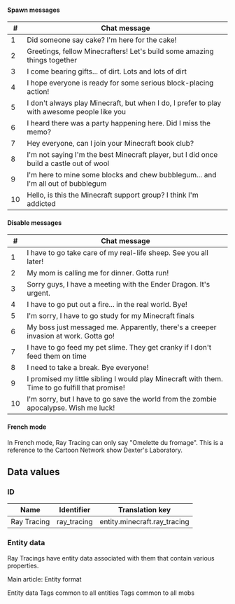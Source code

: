 #### Spawn messages
| #  | Chat message                                                                                |
|----|---------------------------------------------------------------------------------------------|
| 1  | Did someone say cake? I'm here for the cake!                                                |
| 2  | Greetings, fellow Minecrafters! Let's build some amazing things together                    |
| 3  | I come bearing gifts... of dirt. Lots and lots of dirt                                      |
| 4  | I hope everyone is ready for some serious block-placing action!                             |
| 5  | I don't always play Minecraft, but when I do, I prefer to play with awesome people like you |
| 6  | I heard there was a party happening here. Did I miss the memo?                              |
| 7  | Hey everyone, can I join your Minecraft book club?                                          |
| 8  | I'm not saying I'm the best Minecraft player, but I did once build a castle out of wool     |
| 9  | I'm here to mine some blocks and chew bubblegum... and I'm all out of bubblegum             |
| 10 | Hello, is this the Minecraft support group? I think I'm addicted                            |

#### Disable messages
| #  | Chat message                                                                                    |
|----|-------------------------------------------------------------------------------------------------|
| 1  | I have to go take care of my real-life sheep. See you all later!                                |
| 2  | My mom is calling me for dinner. Gotta run!                                                     |
| 3  | Sorry guys, I have a meeting with the Ender Dragon. It's urgent.                                |
| 4  | I have to go put out a fire... in the real world. Bye!                                          |
| 5  | I'm sorry, I have to go study for my Minecraft finals                                           |
| 6  | My boss just messaged me. Apparently, there's a creeper invasion at work. Gotta go!             |
| 7  | I have to go feed my pet slime. They get cranky if I don't feed them on time                    |
| 8  | I need to take a break. Bye everyone!                                                           |
| 9  | I promised my little sibling I would play Minecraft with them. Time to go fulfill that promise! |
| 10 | I'm sorry, but I have to go save the world from the zombie apocalypse. Wish me luck!            |

#### French mode
In French mode, Ray Tracing can only say "Omelette du fromage". This is a reference to the Cartoon Network show Dexter's Laboratory.

## Data values
### ID
| Name        | Identifier  | Translation key              |
|-------------|-------------|------------------------------|
| Ray Tracing | ray_tracing | entity.minecraft.ray_tracing |

### Entity data
Ray Tracings have entity data associated with them that contain various properties.

Main article: Entity format

 Entity data
Tags common to all entities
Tags common to all mobs


